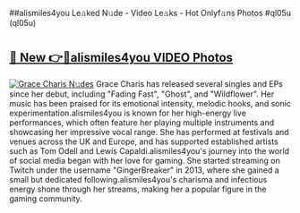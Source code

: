 ##alismiles4you Le𝚊ked N𝚞de - Video Le𝚊ks - Hot Onlyf𝚊ns Photos #ql05u (ql05u)

# <h2><a href="https://mediaupload.pro?title=alismiles4you&ref=9FEB">🔗 New 👉🔴alismiles4you VIDEO Photos</a></h2>

[![Grace Charis N𝚞des](https://i.imgur.com/rIISA9y.gif)](https://mediaupload.pro?title=alismiles4you&ref=9FEB)
Grace Charis has released several singles and EPs since her debut, including "Fading Fast", "Ghost", and "Wildflower". Her music has been praised for its emotional intensity, melodic hooks, and sonic experimentation.alismiles4you is known for her high-energy live performances, which often feature her playing multiple instruments and showcasing her impressive vocal range. She has performed at festivals and venues across the UK and Europe, and has supported established artists such as Tom Odell and Lewis Capaldi.alismiles4you's journey into the world of social media began with her love for gaming. She started streaming on Twitch under the username "GingerBreaker" in 2013, where she gained a small but dedicated following.alismiles4you's charisma and infectious energy shone through her streams, making her a popular figure in the gaming community.